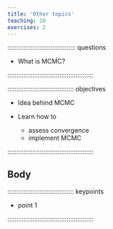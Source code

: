 ```yaml
---
title: 'Other topics'
teaching: 10
exercises: 2
---
```


:::::::::::::::::::::::::::::::::::::: questions 

- What is MCMC?

::::::::::::::::::::::::::::::::::::::::::::::::

::::::::::::::::::::::::::::::::::::: objectives

- Idea behind MCMC

- Learn how to
  - assess convergence
  - implement MCMC


::::::::::::::::::::::::::::::::::::::::::::::::

## Body


::::::::::::::::::::::::::::::::::::: keypoints 

- point 1

::::::::::::::::::::::::::::::::::::::::::::::::

